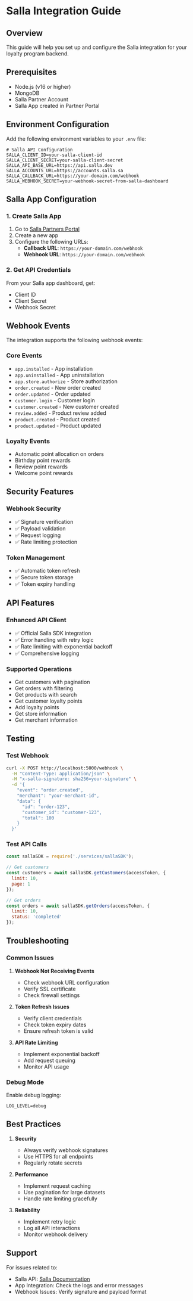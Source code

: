 # Salla Integration Guide

## Overview
This guide will help you set up and configure the Salla integration for your loyalty program backend.

## Prerequisites
- Node.js (v16 or higher)
- MongoDB
- Salla Partner Account
- Salla App created in Partner Portal

## Environment Configuration

Add the following environment variables to your `.env` file:

```env
# Salla API Configuration
SALLA_CLIENT_ID=your-salla-client-id
SALLA_CLIENT_SECRET=your-salla-client-secret
SALLA_API_BASE_URL=https://api.salla.dev
SALLA_ACCOUNTS_URL=https://accounts.salla.sa
SALLA_CALLBACK_URL=https://your-domain.com/webhook
SALLA_WEBHOOK_SECRET=your-webhook-secret-from-salla-dashboard
```

## Salla App Configuration

### 1. Create Salla App
1. Go to [Salla Partners Portal](https://partners.salla.sa)
2. Create a new app
3. Configure the following URLs:
   - **Callback URL**: `https://your-domain.com/webhook`
   - **Webhook URL**: `https://your-domain.com/webhook`

### 2. Get API Credentials
From your Salla app dashboard, get:
- Client ID
- Client Secret
- Webhook Secret

## Webhook Events

The integration supports the following webhook events:

### Core Events
- `app.installed` - App installation
- `app.uninstalled` - App uninstallation
- `app.store.authorize` - Store authorization
- `order.created` - New order created
- `order.updated` - Order updated
- `customer.login` - Customer login
- `customer.created` - New customer created
- `review.added` - Product review added
- `product.created` - Product created
- `product.updated` - Product updated

### Loyalty Events
- Automatic point allocation on orders
- Birthday point rewards
- Review point rewards
- Welcome point rewards

## Security Features

### Webhook Security
- ✅ Signature verification
- ✅ Payload validation
- ✅ Request logging
- ✅ Rate limiting protection

### Token Management
- ✅ Automatic token refresh
- ✅ Secure token storage
- ✅ Token expiry handling

## API Features

### Enhanced API Client
- ✅ Official Salla SDK integration
- ✅ Error handling with retry logic
- ✅ Rate limiting with exponential backoff
- ✅ Comprehensive logging

### Supported Operations
- Get customers with pagination
- Get orders with filtering
- Get products with search
- Get customer loyalty points
- Add loyalty points
- Get store information
- Get merchant information

## Testing

### Test Webhook
```bash
curl -X POST http://localhost:5000/webhook \
  -H "Content-Type: application/json" \
  -H "x-salla-signature: sha256=your-signature" \
  -d '{
    "event": "order.created",
    "merchant": "your-merchant-id",
    "data": {
      "id": "order-123",
      "customer_id": "customer-123",
      "total": 100
    }
  }'
```

### Test API Calls
```javascript
const sallaSDK = require('./services/sallaSDK');

// Get customers
const customers = await sallaSDK.getCustomers(accessToken, {
  limit: 10,
  page: 1
});

// Get orders
const orders = await sallaSDK.getOrders(accessToken, {
  limit: 10,
  status: 'completed'
});
```

## Troubleshooting

### Common Issues

1. **Webhook Not Receiving Events**
   - Check webhook URL configuration
   - Verify SSL certificate
   - Check firewall settings

2. **Token Refresh Issues**
   - Verify client credentials
   - Check token expiry dates
   - Ensure refresh token is valid

3. **API Rate Limiting**
   - Implement exponential backoff
   - Add request queuing
   - Monitor API usage

### Debug Mode
Enable debug logging:
```env
LOG_LEVEL=debug
```

## Best Practices

1. **Security**
   - Always verify webhook signatures
   - Use HTTPS for all endpoints
   - Regularly rotate secrets

2. **Performance**
   - Implement request caching
   - Use pagination for large datasets
   - Handle rate limiting gracefully

3. **Reliability**
   - Implement retry logic
   - Log all API interactions
   - Monitor webhook delivery

## Support

For issues related to:
- Salla API: [Salla Documentation](https://docs.salla.dev/)
- App Integration: Check the logs and error messages
- Webhook Issues: Verify signature and payload format 
